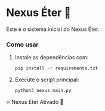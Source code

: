 # Nexus Éter 🚀

Este é o sistema inicial do Nexus Éter.  
### **Como usar**
1. Instale as dependências com:
   ```bash
   pip install -r requirements.txt
   ```
2. Execute o script principal:
   ```bash
   python3 nexus_main.py
   ```

🔥 Nexus Éter Ativado 🚀
